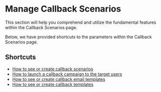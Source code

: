 # Manage Callback Scenarios

This section will help you comprehend and utilize the fundamental features within the Callback Scenarios page.&#x20;

Below, we have provided shortcuts to the parameters within the Callback Scenarios page.

## Shortcuts

* [How to see or create callback scenarios](callback-scenarios.md)
* [How to launch a callback campaign to the target users](../callback-campaign-manager.md)
* [How to see or create callback email templates](callback-email-templates.md)
* [How to see or create callback templates ](callback-templates.md)

